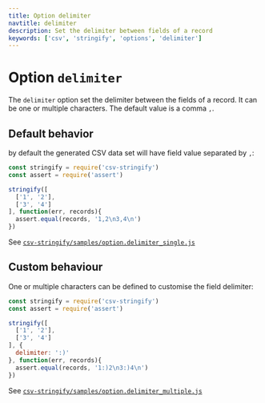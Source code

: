```yaml
---
title: Option delimiter
navtitle: delimiter
description: Set the delimiter between fields of a record
keywords: ['csv', 'stringify', 'options', 'delimiter']
---
```


# Option `delimiter`

The `delimiter` option set the delimiter between the fields of a record. It can be one or multiple characters. The default value is a comma `,`.

## Default behavior

by default the generated CSV data set will have field value separated by `,`:

```js
const stringify = require('csv-stringify')
const assert = require('assert')

stringify([
  ['1', '2'],
  ['3', '4']
], function(err, records){
  assert.equal(records, '1,2\n3,4\n')
})
```

See [`csv-stringify/samples/option.delimiter_single.js`](https://github.com/adaltas/node-csv/blob/master/packages/csv-stringify/samples/option.delimiter_single.js)

## Custom behaviour

One or multiple characters can be defined to customise the field delimiter:

```js
const stringify = require('csv-stringify')
const assert = require('assert')

stringify([
  ['1', '2'],
  ['3', '4']
], {
  delimiter: ':)'
}, function(err, records){
  assert.equal(records, '1:)2\n3:)4\n')
})
```

See [`csv-stringify/samples/option.delimiter_multiple.js`](https://github.com/adaltas/node-csv/blob/master/packages/csv-stringify/samples/option.delimiter_multiple.js)
